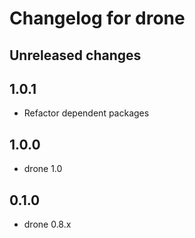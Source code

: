 # Changelog for drone

## Unreleased changes

## 1.0.1

- Refactor dependent packages

## 1.0.0

- drone 1.0

## 0.1.0

- drone 0.8.x

